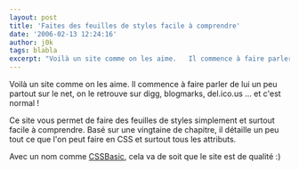 ```yaml
---
layout: post
title: 'Faites des feuilles de styles facile à comprendre'
date: '2006-02-13 12:24:16'
author: j0k
tags: blabla
excerpt: "Voilà un site comme on les aime.   Il commence à faire parler de lui un peu partout sur le net, on le retrouve sur digg, blogmarks, del.ico.us ... et c'est normal !  \n  \nCe site vous permet de faire des feuilles de styles simplement et surtout facile à comprendre. Basé sur une vingtaine de chapitre, il détaille un peu tout ce que l'on peut faire en CSS et      …"
---
```


Voilà un site comme on les aime.   Il commence à faire parler de lui un peu partout sur le net, on le retrouve sur digg, blogmarks, del.ico.us ... et c'est normal !

Ce site vous permet de faire des feuilles de styles simplement et surtout facile à comprendre. Basé sur une vingtaine de chapitre, il détaille un peu tout ce que l'on peut faire en CSS et surtout tous les attributs.

Avec un nom comme [CSSBasic](http://www.cssbasics.com/), cela va de soit que le site est de qualité :)
